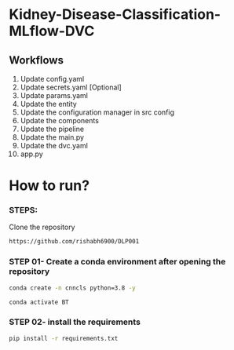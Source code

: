 # Kidney-Disease-Classification-MLflow-DVC


## Workflows

1. Update config.yaml
2. Update secrets.yaml [Optional]
3. Update params.yaml
4. Update the entity
5. Update the configuration manager in src config
6. Update the components
7. Update the pipeline 
8. Update the main.py
9. Update the dvc.yaml
10. app.py

# How to run?
### STEPS:

Clone the repository

```bash
https://github.com/rishabh6900/DLP001
```
### STEP 01- Create a conda environment after opening the repository

```bash
conda create -n cnncls python=3.8 -y
```

```bash
conda activate BT
```


### STEP 02- install the requirements
```bash
pip install -r requirements.txt
```
